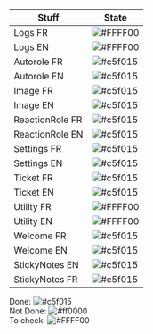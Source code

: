 |Stuff|State|  
|-------|-----------|  
|Logs FR|![#FFFF00](https://via.placeholder.com/15/FFFF00/000000?text=+)|  
|Logs EN|![#FFFF00](https://via.placeholder.com/15/FFFF00/000000?text=+)|  
|Autorole FR|![#c5f015](https://via.placeholder.com/15/6dff87/000000?text=+)|  
|Autorole EN|![#c5f015](https://via.placeholder.com/15/6dff87/000000?text=+)|  
|Image FR|![#c5f015](https://via.placeholder.com/15/6dff87/000000?text=+)|  
|Image EN|![#c5f015](https://via.placeholder.com/15/6dff87/000000?text=+)|  
|ReactionRole FR|![#c5f015](https://via.placeholder.com/15/6dff87/000000?text=+)|  
|ReactionRole EN|![#c5f015](https://via.placeholder.com/15/6dff87/000000?text=+)|  
|Settings FR|![#c5f015](https://via.placeholder.com/15/6dff87/000000?text=+)|  
|Settings EN|![#c5f015](https://via.placeholder.com/15/6dff87/000000?text=+)|  
|Ticket FR|![#c5f015](https://via.placeholder.com/15/6dff87/000000?text=+)|  
|Ticket EN|![#c5f015](https://via.placeholder.com/15/6dff87/000000?text=+)|  
|Utility FR|![#FFFF00](https://via.placeholder.com/15/FFFF00/000000?text=+)|
|Utility EN|![#FFFF00](https://via.placeholder.com/15/FFFF00/000000?text=+)| 
|Welcome FR|![#c5f015](https://via.placeholder.com/15/6dff87/000000?text=+)|  
|Welcome EN|![#c5f015](https://via.placeholder.com/15/6dff87/000000?text=+)|  
|StickyNotes EN|![#c5f015](https://via.placeholder.com/15/6dff87/000000?text=+)|
|StickyNotes FR|![#c5f015](https://via.placeholder.com/15/6dff87/000000?text=+)|

Done: ![#c5f015](https://via.placeholder.com/15/6dff87/000000?text=+)  
Not Done: ![#ff0000](https://via.placeholder.com/15/ff0000/000000?text=+)  
To check: ![#FFFF00](https://via.placeholder.com/15/FFFF00/000000?text=+)  

